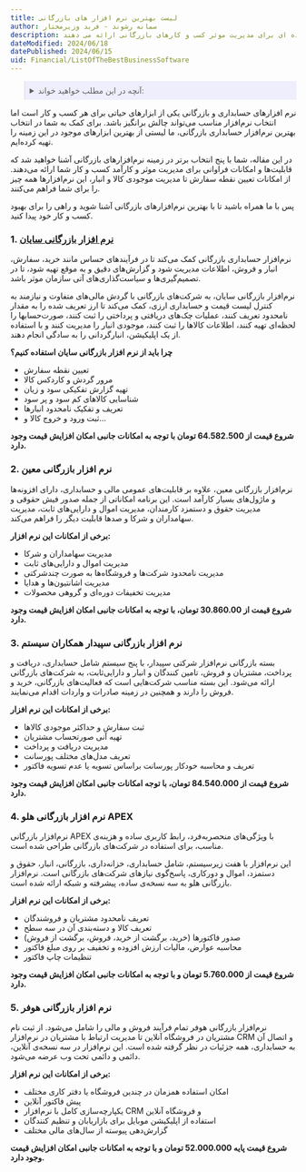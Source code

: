 ```yaml
---
title: لیست بهترین نرم افزار های بازرگانی
author: سمانه رشوند - فربد وزیرمختار
description: این مقاله پنج نرم افزار برتر در زمینه نرم افزارهای بازرگانی را معرفی می کند که امکانات گسترده ای برای مدیریت موثر کسب و کارهای بازرگانی ارائه می دهند. 
dateModified: 2024/06/18
datePublished: 2024/06/15
uid: Financial/ListOfTheBestBusinessSoftware
---
```


<blockquote style="background-color:#eeeefc; padding:0.5rem">
<details>
  <summary>آنچه در این مطلب خواهید خواند:</summary>
    <li>نرم افزار بازرگانی سایان</li>
    <li>نرم افزار بازرگانی معین</li>
    <li>نرم افزار بازرگانی سپیدار همکاران سیستم</li>
    <li>نرم افزار بازرگانی هلو APEX</li>
    <li>نرم افزار بازرگانی هوفر</li>
</details>
</blockquote>

نرم افزارهای حسابداری و بازرگانی یکی از ابزارهای حیاتی برای هر کسب و کار است اما انتخاب نرم‌افزار مناسب می‌تواند چالش برانگیز باشد. برای کمک به شما در انتخاب بهترین نرم‌افزار حسابداری بازرگانی، ما لیستی از بهترین ابزارهای موجود در این زمینه را تهیه کرده‌ایم.

در این مقاله، شما با پنج انتخاب برتر در زمینه نرم‌افزارهای بازرگانی آشنا خواهید شد که قابلیت‌ها و امکانات فراوانی برای مدیریت موثر و کارآمد کسب و کار شما ارائه می‌دهند. از امکانات تعیین نقطه سفارش تا مدیریت موجودی کالا و انبار، این نرم‌افزارها همه چیز را برای شما فراهم می‌کنند.

پس با ما همراه باشید تا با بهترین نرم‌افزارهای بازرگانی آشنا شوید و راهی را برای بهبود کسب و کار خود پیدا کنید.

### 1. <a href="https://www.hooshkar.com/Software/Sayan/Package/Commerce" target="_blank">نرم افزار بازرگانی سایان</a>

نرم‌افزار حسابداری بازرگانی کمک می‌کند تا در فرآیندهای حساس مانند خرید، سفارش، انبار و فروش، اطلاعات مدیریت شود و گزارش‌های دقیق و به موقع تهیه شود، تا در تصمیم‌گیری‌ها و سیاست‌گذاری‌های آتی سازمان موثر باشد. 

نرم‌افزار بازرگانی سایان، به شرکت‌های بازرگانی با گردش مالی‌های متفاوت و نیازمند به کنترل لیست قیمت و حسابداری ارزی، کمک می‌کند تا ارز تعریف شده را به مقدار نامحدود تعریف کنند، عملیات چک‌های دریافتی و پرداختی را ثبت کنند، صورت‌حسابها را لحظه‌ای تهیه کنند، اطلاعات کالاها را ثبت کنند، موجودی انبار را مدیریت کنند و با استفاده از یک اپلیکیشن، انبارگردانی را به سادگی انجام دهند.

**چرا باید از نرم افزار بازرگانی سایان استفاده کنیم؟**

-	تعیین نقطه سفارش 
-	مرور گردش و کاردکس کالا 
-	تهیه گزارش تفکیکی سود و زیان
-	شناسایی کالاهای کم سود و پر سود 
-	تعریف و تفکیک نامحدود انبارها
-	ثبت ورود و خروج کالا و... 

**شروع قیمت از 64.582.500 تومان با توجه به امکانات جانبی امکان افزایش قیمت وجود دارد.**

### 2.	نرم افزار بازرگانی معین
نرم‌افزار بازرگانی معین، علاوه بر قابلیت‌های عمومی مالی و حسابداری، دارای افزونه‌ها و ماژول‌های بسیار کارآمد است. این برنامه امکاناتی از جمله صدور فیش حقوقی و مدیریت حقوق و دستمزد کارمندان، مدیریت اموال و دارایی‌های ثابت، مدیریت سهامداران و شرکا و صدها قابلیت دیگر را فراهم می‌کند.

**برخی از امکانات این نرم افزار:**

-	مدیریت سهامداران و شرکا
-	مدیریت اموال و دارایی‌های ثابت
-	مدیریت نامحدود شرکت‌ها و فروشگاه‌ها به صورت چندشرکتی 
-	مدیریت اشانتیون‌ها و هدایا
-	مدیریت تخفیفات دوره‌ای و گروهی محصولات

**شروع قیمت از 30.860.00 تومان، با توجه به امکانات جانبی امکان افزایش قیمت وجود دارد.**

### 3.	نرم افزار بازرگانی سپیدار همکاران سیستم

بسته بازرگانی نرم‌افزار شرکتی سپیدار، با پنج سیستم شامل حسابداری، دریافت و پرداخت، مشتریان و فروش، تامین کنندگان و انبار و دارایی‌ثابت، به شرکت‌های بازرگانی ارائه می‌شود. این بسته مناسب شرکت‌هایی است که فعالیت‌های بازرگانی، خرید و فروش را دارند و همچنین در زمینه صادرات و واردات اقدام می‌نمایند.

**برخی از امکانات این نرم افزار:**

-	ثبت سفارش و حداکثر موجودی کالاها
-	تهیه آنی صورتحساب مشتریان
-	مدیریت دریافت و پرداخت
-	تعریف مدل‌های مختلف پورسانت
-	تعریف و محاسبه خودکار پورسانت براساس تسویه یا عدم تسویه فاکتور

**شروع قیمت از 84.540.000 تومان، با توجه امکانات جانبی امکان افزایش قیمت وجود دارد.**

### 4.	نرم افزار بازرگانی هلو APEX 

نرم‌افزار بازرگانی APEX با ویژگی‌های منحصربه‌فرد، رابط کاربری ساده و هزینه‌ی مناسب، برای استفاده در شرکت‌های بازرگانی طراحی شده است.

این نرم‌افزار با هفت زیرسیستم، شامل حسابداری، خزانه‌داری، بازرگانی، انبار، حقوق و دستمزد، اموال و دورکاری، پاسخ‌گوی نیازهای شرکت‌های بازرگانی است. نرم‌افزار بازرگانی هلو به سه نسخه‌ی ساده، پیشرفته و شبکه ارائه شده است.

**برخی از امکانات این نرم افزار:** 

-	تعریف نامحدود مشتریان و فروشندگان
-	تعریف کالا و دسته‌بندی آن در سه سطح
-	صدور فاکتورها (خرید، برگشت از خرید، فروش، برگشت از فروش)
-	محاسبه عوارض، مالیات ارزش افزوده و تخفیف بر روی مبلغ فاکتور
-	تنظیمات چاپ فاکتور

**شروع قیمت از 5.760.000 تومان و با توجه به امکانات جانبی امکان افزایش قیمت وجود دارد.**

### 5.	نرم افزار بازرگانی هوفر

نرم‌افزار بازرگانی هوفر تمام فرآیند فروش و مالی را شامل می‌شود. از ثبت نام مشتریان در فروشگاه آنلاین تا مدیریت ارتباط با مشتریان در نرم‌افزار CRM و اتصال آن به حسابداری، همه جزئیات در نظر گرفته شده است. این نرم‌افزار در سه نسخه‌ی آنلاین، دائمی و دائمی تحت وب عرضه می‌شود.

**برخی از امکانات این نرم افزار:**

-	امکان استفاده همزمان در چندین فروشگاه یا دفتر کاری مختلف
-	پیش فاکتور آنلاین
-	یکپارچه‌سازی کامل با نرم‌افزار CRM و فروشگاه آنلاین
-	استفاده از اپلیکیشن موبایل برای بازاریابان و تنظیم کنندگان
-	گزارش‌دهی پیوسته از سال‌های مالی مختلف

**شروع قیمت پایه 52.000.000 تومان و با توجه به امکانات جانبی امکان افزایش قیمت وجود دارد.** 